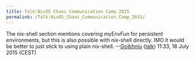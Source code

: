 ```yaml
---
title: Talk:NixOS Chaos Communication Camp 2015
permalink: /Talk:NixOS_Chaos_Communication_Camp_2015/
---
```


The nix-shell section mentions covering myEnvFun for persistent environments, but this is also possible with nix-shell directly. IMO it would be better to just stick to using plain nix-shell. --[Goibhniu](/User:Goibhniu "wikilink") ([talk](/User_talk:Goibhniu "wikilink")) 11:33, 18 July 2015 (CEST)